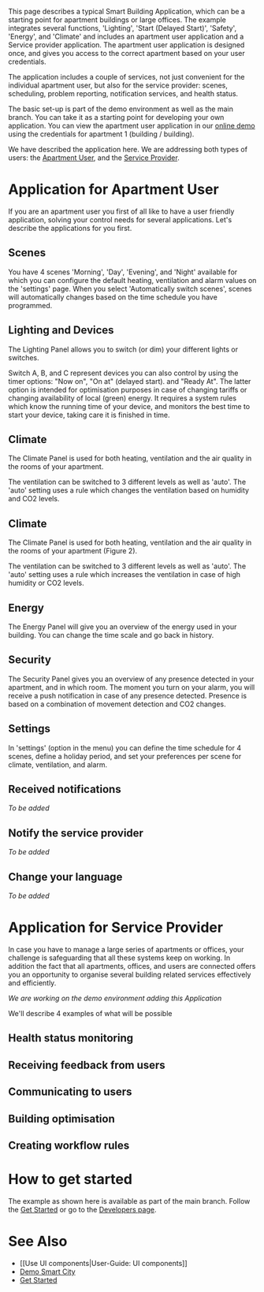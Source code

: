 This page describes a typical Smart Building Application, which can be a starting point for apartment buildings or large offices. The example integrates several functions, 'Lighting', 'Start (Delayed Start)', 'Safety', 'Energy', and 'Climate' and includes an apartment user application and a Service provider application. The apartment user application is designed once, and gives you access to the correct apartment based on your user credentials. 

The application includes a couple of services, not just convenient for the individual apartment user, but also for the service provider: scenes, scheduling, problem reporting, notification services, and health status.

The basic set-up is part of the demo environment as well as the main branch. You can take it as a starting point for developing your own application. You can view the apartment user application in our [online demo](https://demo.openremote.io) using the credentials for apartment 1 (building / building).

We have described the application here. We are addressing both types of users: the [Apartment User](#application-for-apartment-user), and the [Service Provider](#application-for-service-provider). 

# Application for Apartment User

If you are an apartment user you first of all like to have a user friendly application, solving your control needs for several applications. Let's describe the applications for you first.

## Scenes

You have 4 scenes 'Morning', 'Day', 'Evening', and 'Night' available for which you can configure the default heating, ventilation and alarm values on the 'settings' page. When you select 'Automatically switch scenes', scenes will automatically changes based on the time schedule you have programmed.

## Lighting and Devices

The Lighting Panel allows you to switch (or dim) your different lights or switches.

Switch A, B, and C represent devices you can also control by using the timer options: "Now on", "On at" (delayed start). and "Ready At". The latter option is intended for optimisation purposes in case of changing tariffs or changing availability of local (green) energy. It requires a system rules which know the running time of your device, and monitors the best time to start your device, taking care it is finished in time.

## Climate

The Climate Panel is used for both heating, ventilation and the air quality in the rooms of your apartment.

The ventilation can be switched to 3 different levels as well as 'auto'. The 'auto' setting uses a rule which changes the ventilation based on humidity and CO2 levels.

## Climate

The Climate Panel is used for both heating, ventilation and the air quality in the rooms of your apartment (Figure 2). 

The ventilation can be switched to 3 different levels as well as 'auto'. The 'auto' setting uses a rule which increases the ventilation in case of high humidity or CO2 levels.

## Energy

The Energy Panel will give you an overview of the energy used in your building. You can change the time scale and go back in history.

## Security

The Security Panel gives you an overview of any presence detected in your apartment, and in which room. The moment you turn on your alarm, you will receive a push notification in case of any presence detected. Presence is based on a combination of movement detection and CO2 changes.    

## Settings

In 'settings' (option in the menu) you can define the time schedule for 4 scenes, define a holiday period, and set your preferences per scene for climate, ventilation, and alarm. 

## Received notifications

_To be added_

## Notify the service provider

_To be added_

## Change your language

_To be added_

# Application for Service Provider

In case you have to manage a large series of apartments or offices, your challenge is safeguarding that all these systems keep on working. In addition the fact that all apartments, offices, and users are connected offers you an opportunity to organise several building related services effectively and efficiently.

_We are working on the demo environment adding this Application_

We'll describe 4 examples of what will be possible

## Health status monitoring

## Receiving feedback from users

## Communicating to users

## Building optimisation

## Creating workflow rules

# How to get started

The example as shown here is available as part of the main branch. Follow the [Get Started](https://openremote.io/get-started-manager/) or go to the [Developers page](https://openremote.io/developers/).

# See Also
- [[Use UI components|User-Guide: UI components]]
- [Demo Smart City](Demo-Smart-City)
- [Get Started](https://openremote.io/get-started-manager/)